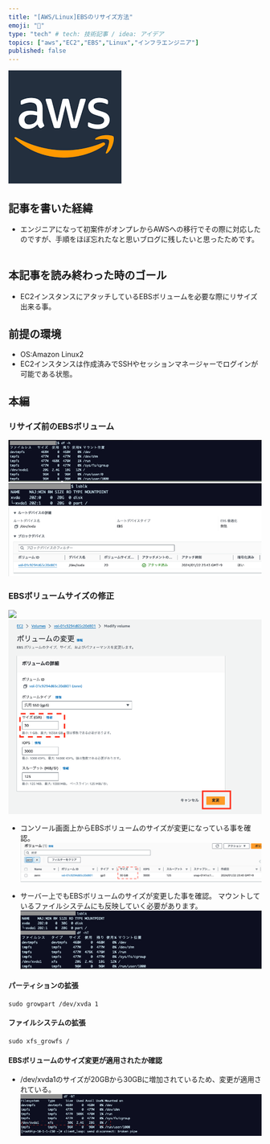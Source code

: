 ```yaml
---
title: "[AWS/Linux]EBSのリサイズ方法"
emoji: "💭"
type: "tech" # tech: 技術記事 / idea: アイデア
topics: ["aws","EC2","EBS","Linux","インフラエンジニア"]
published: false
---
```


![](/images/ebs_resize/aws_logo.png)

## 記事を書いた経緯
- エンジニアになって初案件がオンプレからAWSへの移行でその際に対応したのですが、手順をほぼ忘れたなと思いブログに残したいと思ったためです。
&nbsp;

## 本記事を読み終わった時のゴール
- EC2インスタンスにアタッチしているEBSボリュームを必要な際にリサイズ出来る事。
&nbsp;

## 前提の環境
- OS:Amazon Linux2
- EC2インスタンスは作成済みでSSHやセッションマネージャーでログインが可能である状態。
&nbsp;

## 本編
### リサイズ前のEBSボリューム
![](/images/ebs_resize/df_h.png)
![](/images/ebs_resize/lsblk.png)
![](/images/ebs_resize/ebs_before.png)

### EBSボリュームサイズの修正

![](/images/ebs_resize/volume_change.png)
![](/images/ebs_resize/modify_volume.png)

- コンソール画面上からEBSボリュームのサイズが変更になっている事を確認。
![](/images/ebs_resize/after_change.png)

- サーバー上でもEBSボリュームのサイズが変更した事を確認。
  マウントしているファイルシステムにも反映していく必要があります。
![](/images/ebs_resize/shell_after.png)

#### パーティションの拡張
```bash:bash
sudo growpart /dev/xvda 1
```

#### ファイルシステムの拡張
```bash:bash
sudo xfs_growfs /
```

#### EBSボリュームのサイズ変更が適用されたか確認
- /dev/xvda1のサイズが20GBから30GBに増加されているため、変更が適用されている。
![](/images/ebs_resize/after_all.png)


